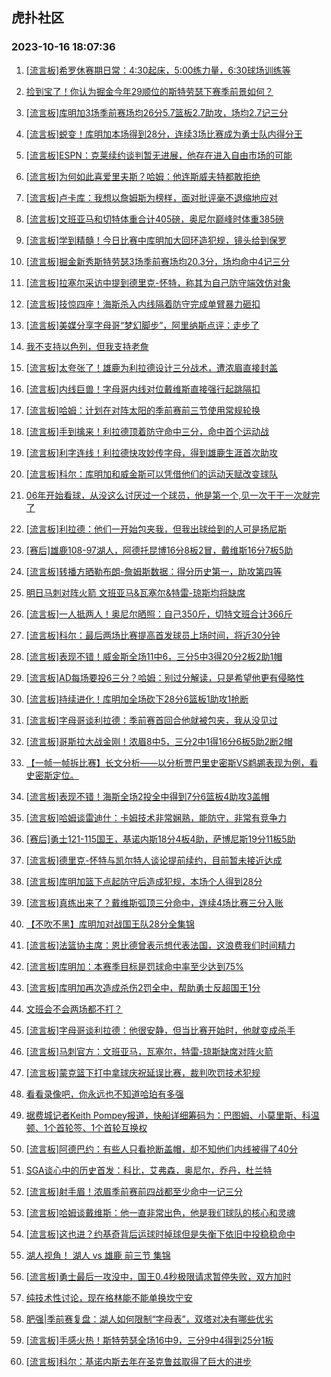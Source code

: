 ## 虎扑社区 
### 2023-10-16 18:07:36

1. [[流言板]希罗休赛期日常：4:30起床，5:00练力量，6:30球场训练等](https://bbs.hupu.com/62501935.html)

2. [捡到宝了！你认为掘金今年29顺位的斯特劳瑟下赛季前景如何？](https://bbs.hupu.com/62501598.html)

3. [[流言板]库明加3场季前赛场均26分5.7篮板2.7助攻，场均2.7记三分](https://bbs.hupu.com/62501463.html)

4. [[流言板]蜕变！库明加本场得到28分，连续3场比赛成为勇士队内得分王](https://bbs.hupu.com/62500459.html)

5. [[流言板]ESPN：克莱续约谈判暂无进展，他存在进入自由市场的可能](https://bbs.hupu.com/62498743.html)

6. [[流言板]为何如此喜爱里夫斯？哈姆：他连斯威夫特都敢拒绝](https://bbs.hupu.com/62498936.html)

7. [[流言板]卢卡库：我想以詹姆斯为榜样，面对批评毫不退缩地应对](https://bbs.hupu.com/62503208.html)

8. [[流言板]文班亚马和切特体重合计405磅，奥尼尔巅峰时体重385磅](https://bbs.hupu.com/62503841.html)

9. [[流言板]学到精髓！今日比赛中库明加大回环造犯规，镜头给到保罗](https://bbs.hupu.com/62503770.html)

10. [[流言板]掘金新秀斯特劳瑟3场季前赛场均20.3分，场均命中4记三分](https://bbs.hupu.com/62501593.html)

11. [[流言板]拉塞尔采访中提到德里克-怀特，称其为自己防守端效仿对象](https://bbs.hupu.com/62498500.html)

12. [[流言板]技惊四座！海斯杀入内线隔着防守完成单臂暴力砸扣](https://bbs.hupu.com/62497577.html)

13. [[流言板]美媒分享字母哥“梦幻脚步”，阿里纳斯点评：走步了](https://bbs.hupu.com/62497660.html)

14. [我不支持以色列，但我支持老詹](https://bbs.hupu.com/62500176.html)

15. [[流言板]太夸张了！雄鹿为利拉德设计三分战术，遭浓眉直接封盖](https://bbs.hupu.com/62497151.html)

16. [[流言板]内线巨兽！字母哥内线对位戴维斯直接强行起跳隔扣](https://bbs.hupu.com/62496755.html)

17. [[流言板]哈姆：计划在对阵太阳的季前赛前三节使用常规轮换](https://bbs.hupu.com/62498406.html)

18. [[流言板]手到擒来！利拉德顶着防守命中三分，命中首个运动战](https://bbs.hupu.com/62497034.html)

19. [[流言板]利字连线！利拉德快攻妙传字母，得到雄鹿生涯首次助攻](https://bbs.hupu.com/62496827.html)

20. [[流言板]科尔：库明加和威金斯可以凭借他们的运动天赋改变球队](https://bbs.hupu.com/62501364.html)

21. [06年开始看球，从没这么讨厌过一个球员，他是第一个,见一次干干一次就完了](https://bbs.hupu.com/62501321.html)

22. [[流言板]利拉德：他们一开始包夹我，但我出球给到的人可是扬尼斯](https://bbs.hupu.com/62498865.html)

23. [[赛后]雄鹿108-97湖人，阿德托昆博16分8板2冒，戴维斯16分7板5助](https://bbs.hupu.com/62498115.html)

24. [[流言板]转播方晒勒布朗-詹姆斯数据：得分历史第一，助攻第四等](https://bbs.hupu.com/62498089.html)

25. [明日马刺对阵火箭 文班亚马&瓦塞尔&特雷-琼斯均将缺席](https://bbs.hupu.com/62496698.html)

26. [[流言板]一人抵两人！奥尼尔晒照：自己350斤，切特文班合计366斤](https://bbs.hupu.com/62497982.html)

27. [[流言板]科尔：最后两场比赛提高首发球员上场时间，将近30分钟](https://bbs.hupu.com/62500742.html)

28. [[流言板]表现不错！威金斯全场11中6，三分5中3得20分2板2助1帽](https://bbs.hupu.com/62500420.html)

29. [[流言板]AD每场要投6三分？哈姆：别过分解读，只是希望他更有侵略性](https://bbs.hupu.com/62498820.html)

30. [[流言板]持续进化！库明加全场砍下28分6篮板1助攻1抢断](https://bbs.hupu.com/62500398.html)

31. [[流言板]字母哥谈利拉德：季前赛首回合他就被包夹，我从没见过](https://bbs.hupu.com/62501380.html)

32. [[流言板]哥斯拉大战金刚！浓眉8中5，三分2中1得16分6板5助2断2帽](https://bbs.hupu.com/62497195.html)

33. [【一帧一帧拆比赛】长文分析——以分析贾巴里史密斯VS鹈鹕表现为例，看史密斯定位。](https://bbs.hupu.com/62502155.html)

34. [[流言板]表现不错！海斯全场2投全中得到7分6篮板4助攻3盖帽](https://bbs.hupu.com/62498147.html)

35. [[流言板]哈姆谈雷迪什：卡姆技术非常娴熟，能防守，非常有竞争力](https://bbs.hupu.com/62498325.html)

36. [[赛后]勇士121-115国王，基诺内斯18分4板4助，萨博尼斯19分11板5助](https://bbs.hupu.com/62500376.html)

37. [[流言板]德里克-怀特与凯尔特人谈论提前续约，目前暂未接近达成](https://bbs.hupu.com/62497596.html)

38. [[流言板]库明加篮下点起防守后造成犯规，本场个人得到28分](https://bbs.hupu.com/62500289.html)

39. [[流言板]真练出来了？戴维斯弧顶三分命中，连续4场比赛三分入账](https://bbs.hupu.com/62496998.html)

40. [【不吹不黑】库明加对战国王队28分全集锦](https://bbs.hupu.com/62500574.html)

41. [[流言板]法篮协主席：恩比德曾表示想代表法国，这浪费我们时间精力](https://bbs.hupu.com/62496507.html)

42. [[流言板]库明加：本赛季目标是罚球命中率至少达到75%](https://bbs.hupu.com/62501278.html)

43. [[流言板]库明加再次造成杀伤2罚全中，帮助勇士反超国王1分](https://bbs.hupu.com/62499920.html)

44. [文班会不会两场都不打？](https://bbs.hupu.com/62499804.html)

45. [[流言板]字母哥谈利拉德：他很安静，但当比赛开始时，他就变成杀手](https://bbs.hupu.com/62500143.html)

46. [[流言板]马刺官方：文班亚马，瓦塞尔，特雷-琼斯缺席对阵火箭](https://bbs.hupu.com/62496687.html)

47. [[流言板]蒙克篮下打中拿球庆祝延误比赛，裁判吹罚技术犯规](https://bbs.hupu.com/62499706.html)

48. [看看录像吧，你永远也不知道哈珀有多强](https://bbs.hupu.com/62502367.html)

49. [据费城记者Keith Pompey报道，快船详细筹码为：巴图姆、小莫里斯、科温顿、1个首轮签、1个首轮互换权](https://bbs.hupu.com/62502283.html)

50. [[流言板]阿德巴约：有些人只看抢断盖帽，却不知他们内线被得了40分](https://bbs.hupu.com/62498176.html)

51. [SGA谈心中的历史首发：科比，艾弗森，奥尼尔，乔丹，杜兰特](https://bbs.hupu.com/62496614.html)

52. [[流言板]射手眉！浓眉季前赛前四战都至少命中一记三分](https://bbs.hupu.com/62497091.html)

53. [[流言板]哈姆谈戴维斯：他一直非常出色，他是我们球队的核心和灵魂](https://bbs.hupu.com/62498260.html)

54. [[流言板]这也进？约基奇背后运球时掉球但是失衡下依旧中投稳稳命中](https://bbs.hupu.com/62497897.html)

55. [湖人视角！  湖人 vs 雄鹿 前三节 集锦](https://bbs.hupu.com/62498351.html)

56. [[流言板]勇士最后一攻没中，国王0.4秒极限请求暂停失败，双方加时](https://bbs.hupu.com/62500142.html)

57. [纯技术性讨论，现在格林能不能单换坎宁安](https://bbs.hupu.com/62501955.html)

58. [肥强|季前赛复盘：湖人如何限制“字母表”，双塔对决有哪些优劣](https://bbs.hupu.com/62503582.html)

59. [[流言板]手感火热！斯特劳瑟全场16中9，三分9中4得到25分1板](https://bbs.hupu.com/62499702.html)

60. [[流言板]科尔：基诺内斯去年在圣克鲁兹取得了巨大的进步](https://bbs.hupu.com/62500906.html)

